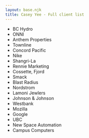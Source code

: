 ```yaml
---
layout: base.njk
title: Casey Yee - Full client list
---
```


* BC Hydro
* ONNI
* Anthem Properties
* Townline
* Concord Pacific
* Nike
* Shangri-La
* Rennie Marketing
* Cossette, Fjord
* Smack
* Blast Radius
* Nordstrom
* Lamoni Jewlers
* Johnson & Johnson
* Westbank
* Mozilla
* Google
* UBC
* New Space Automation
* Campus Computers



